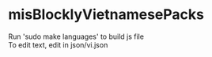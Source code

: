 # misBlocklyVietnamesePacks

Run 'sudo make languages' to build js file\
To edit text, edit in json/vi.json
